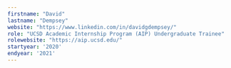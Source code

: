 ```yaml
---
firstname: "David"
lastname: "Dempsey"
website: "https://www.linkedin.com/in/davidgdempsey/"
role: "UCSD Academic Internship Program (AIP) Undergraduate Trainee"
rolewebsite: "https://aip.ucsd.edu/"
startyear: '2020'
endyear: '2021'
---
```

